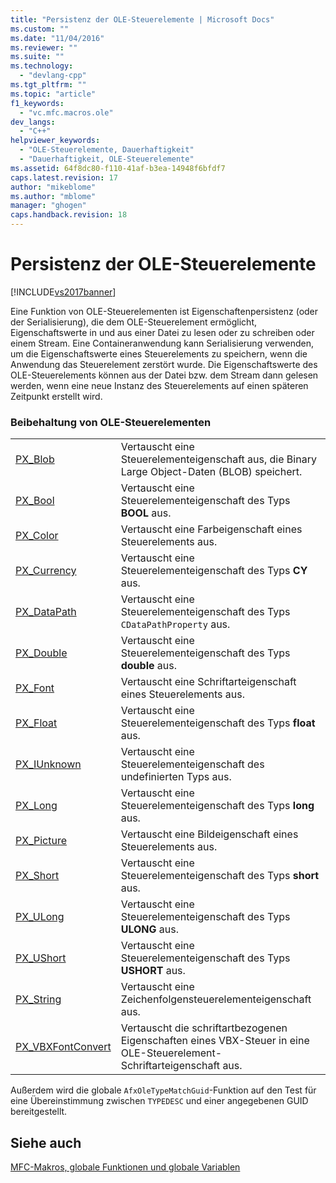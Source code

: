 ```yaml
---
title: "Persistenz der OLE-Steuerelemente | Microsoft Docs"
ms.custom: ""
ms.date: "11/04/2016"
ms.reviewer: ""
ms.suite: ""
ms.technology: 
  - "devlang-cpp"
ms.tgt_pltfrm: ""
ms.topic: "article"
f1_keywords: 
  - "vc.mfc.macros.ole"
dev_langs: 
  - "C++"
helpviewer_keywords: 
  - "OLE-Steuerelemente, Dauerhaftigkeit"
  - "Dauerhaftigkeit, OLE-Steuerelemente"
ms.assetid: 64f8dc80-f110-41af-b3ea-14948f6bfdf7
caps.latest.revision: 17
author: "mikeblome"
ms.author: "mblome"
manager: "ghogen"
caps.handback.revision: 18
---
```

# Persistenz der OLE-Steuerelemente
[!INCLUDE[vs2017banner](../../assembler/inline/includes/vs2017banner.md)]

Eine Funktion von OLE\-Steuerelementen ist Eigenschaftenpersistenz \(oder der Serialisierung\), die dem OLE\-Steuerelement ermöglicht, Eigenschaftswerte in und aus einer Datei zu lesen oder zu schreiben oder einem Stream.  Eine Containeranwendung kann Serialisierung verwenden, um die Eigenschaftswerte eines Steuerelements zu speichern, wenn die Anwendung das Steuerelement zerstört wurde.  Die Eigenschaftswerte des OLE\-Steuerelements können aus der Datei bzw. dem Stream dann gelesen werden, wenn eine neue Instanz des Steuerelements auf einen späteren Zeitpunkt erstellt wird.  
  
### Beibehaltung von OLE\-Steuerelementen  
  
|||  
|-|-|  
|[PX\_Blob](../Topic/PX_Blob.md)|Vertauscht eine Steuerelementeigenschaft aus, die Binary Large Object\-Daten \(BLOB\) speichert.|  
|[PX\_Bool](../Topic/PX_Bool.md)|Vertauscht eine Steuerelementeigenschaft des Typs **BOOL** aus.|  
|[PX\_Color](../Topic/PX_Color.md)|Vertauscht eine Farbeigenschaft eines Steuerelements aus.|  
|[PX\_Currency](../Topic/PX_Currency.md)|Vertauscht eine Steuerelementeigenschaft des Typs **CY** aus.|  
|[PX\_DataPath](../Topic/PX_DataPath.md)|Vertauscht eine Steuerelementeigenschaft des Typs `CDataPathProperty` aus.|  
|[PX\_Double](../Topic/PX_Double.md)|Vertauscht eine Steuerelementeigenschaft des Typs **double** aus.|  
|[PX\_Font](../Topic/PX_Font.md)|Vertauscht eine Schriftarteigenschaft eines Steuerelements aus.|  
|[PX\_Float](../Topic/PX_Float.md)|Vertauscht eine Steuerelementeigenschaft des Typs **float** aus.|  
|[PX\_IUnknown](../Topic/PX_IUnknown.md)|Vertauscht eine Steuerelementeigenschaft des undefinierten Typs aus.|  
|[PX\_Long](../Topic/PX_Long.md)|Vertauscht eine Steuerelementeigenschaft des Typs **long** aus.|  
|[PX\_Picture](../Topic/PX_Picture.md)|Vertauscht eine Bildeigenschaft eines Steuerelements aus.|  
|[PX\_Short](../Topic/PX_Short.md)|Vertauscht eine Steuerelementeigenschaft des Typs **short** aus.|  
|[PX\_ULong](../Topic/PX_ULong.md)|Vertauscht eine Steuerelementeigenschaft des Typs **ULONG** aus.|  
|[PX\_UShort](../Topic/PX_UShort.md)|Vertauscht eine Steuerelementeigenschaft des Typs **USHORT** aus.|  
|[PX\_String](../Topic/PX_String.md)|Vertauscht eine Zeichenfolgensteuerelementeigenschaft aus.|  
|[PX\_VBXFontConvert](../Topic/PX_VBXFontConvert.md)|Vertauscht die schriftartbezogenen Eigenschaften eines VBX\-Steuer in eine OLE\-Steuerelement\-Schriftarteigenschaft aus.|  
  
 Außerdem wird die globale `AfxOleTypeMatchGuid`\-Funktion auf den Test für eine Übereinstimmung zwischen `TYPEDESC` und einer angegebenen GUID bereitgestellt.  
  
## Siehe auch  
 [MFC\-Makros, globale Funktionen und globale Variablen](../../mfc/reference/mfc-macros-and-globals.md)